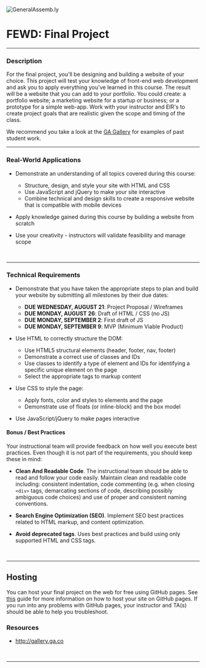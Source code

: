 ![GeneralAssemb.ly](https://camo.githubusercontent.com/6ce15b81c1f06d716d753a61f5db22375fa684da/68747470733a2f2f67612d646173682e73332e616d617a6f6e6177732e636f6d2f70726f64756374696f6e2f6173736574732f6c6f676f2d39663838616536633963333837313639306533333238306663663535376633332e706e67)

# FEWD: Final Project

---


### Description

For the final project, you'll be designing and building a website of your choice. This project will test your knowledge of front-end web development and ask you to apply everything you've learned in this course. The result will be a website that you can add to your portfolio.  You could create: a portfolio website; a marketing website for a startup or business; or a prototype for a simple web-app. Work with your instructor and EIR's to create project goals that are realistic given the scope and timing of the class.

We recommend you take a look at the [GA Gallery](http:/gallery.ga.co) for examples of past student work.



---


### Real-World Applications

- Demonstrate an understanding of all topics covered during this course:

  - Structure, design, and style your site with HTML and CSS
  - Use JavaScript and jQuery to make your site interactive
  - Combine technical and design skills to create a responsive website that is compatible with mobile devices

- Apply knowledge gained during this course by building a website from scratch
- Use your creativity - instructors will validate feasibility and manage scope


<br>

---


### Technical Requirements

- Demonstrate that you have taken the appropriate steps to plan and build your website by submitting all milestones by their due dates:
  - **DUE WEDNESDAY, AUGUST 21**: Project Proposal / Wireframes 
  - **DUE MONDAY, AUGUST 26**: Draft of HTML / CSS (no JS) 
  - **DUE MONDAY, SEPTEMBER 2**: First draft of JS 
  - **DUE MONDAY, SEPTEMBER 9**: MVP (Minimum Viable Product) 

- Use HTML to correctly structure the DOM:
  - Use HTML5 structural elements (header, footer, nav, footer)
  - Demonstrate a correct use of classes and IDs
  - Use classes to identify a type of element and IDs for identifying a specific unique element on the page
  - Select the appropriate tags to markup content

- Use CSS to style the page:
  - Apply fonts, color and styles to elements and the page
  - Demonstrate use of floats (or inline-block) and the box model

- Use JavaScript/jQuery to make pages interactive


#### Bonus / Best Practices

Your instructional team will provide feedback on how well you execute best practices. Even though it is not part of the requirements, you should keep these in mind:

- __Clean And Readable Code__. The instructional team should be able to read and follow your code easily.  Maintain clean and readable code including: consistent indentation, code commenting (e.g. when closing `<div>` tags, demarcating sections of code, describing possibly ambiguous code choices) and use of proper and consistent naming conventions.

- __Search Engine Optimization (SEO)__. Implement SEO best practices related to HTML markup, and content optimization.

- __Avoid deprecated tags__. Uses best practices and build using only supported HTML and CSS tags.

<br>

---

## Hosting

You can host your final project on the web for free using GitHub pages. See [this](https://pages.github.com/) guide for more information on how to host your site on GitHub pages. If you run into any problems with GitHub pages, your instructor and TA(s) should be able to help you troubleshoot.

### Resources


- http://gallery.ga.co


<br>

---
